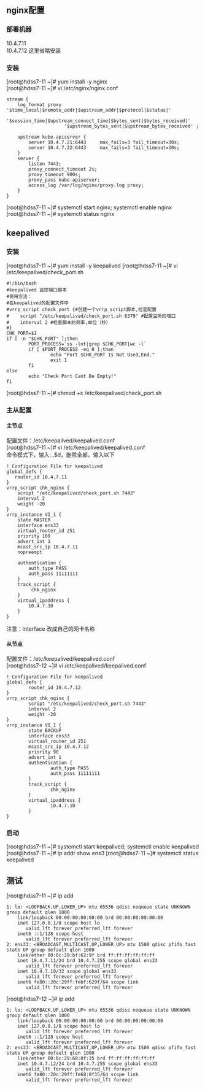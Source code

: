 ## nginx配置
### 部署机器
10.4.7.11   
10.4.7.12  这里省略安装

### 安装
[root@hdss7-11 ~]# yum install -y nginx  
[root@hdss7-11 ~]# vi /etc/nginx/nginx.conf  
```base
stream {
    log_format proxy '$time_local|$remote_addr|$upstream_addr|$protocol|$status|'
                     '$session_time|$upstream_connect_time|$bytes_sent|$bytes_received|'
                     '$upstream_bytes_sent|$upstream_bytes_received' ;

    upstream kube-apiserver {
        server 10.4.7.21:6443     max_fails=3 fail_timeout=30s;
        server 10.4.7.22:6443     max_fails=3 fail_timeout=30s;
    }
    server {
        listen 7443;
        proxy_connect_timeout 2s;
        proxy_timeout 900s;
        proxy_pass kube-apiserver;
        access_log /var/log/nginx/proxy.log proxy;
    }
}
```
[root@hdss7-11 ~]# systemctl start nginx; systemctl enable nginx
[root@hdss7-11 ~]# systemctl status nginx  


## keepalived  
### 安装
[root@hdss7-11 ~]# yum install -y keepalived 
[root@hdss7-11 ~]# vi /etc/keepalived/check_port.sh  
```base
#!/bin/bash
#keepalived 监控端口脚本
#使用方法：
#在keepalived的配置文件中
#vrrp_script check_port {#创建一个vrrp_script脚本,检查配置
#    script "/etc/keepalived/check_port.sh 6379" #配置监听的端口
#    interval 2 #检查脚本的频率,单位（秒）
#}
CHK_PORT=$1
if [ -n "$CHK_PORT" ];then
        PORT_PROCESS=`ss -lnt|grep $CHK_PORT|wc -l`
        if [ $PORT_PROCESS -eq 0 ];then
                echo "Port $CHK_PORT Is Not Used,End."
                exit 1
        fi
else
        echo "Check Port Cant Be Empty!"
fi
```
[root@hdss7-11 ~]# chmod +x /etc/keepalived/check_port.sh  

### 主从配置
#### 主节点
配置文件：/etc/keepalived/keepalived.conf  
[root@hdss7-11 ~]# vi /etc/keepalived/keepalived.conf  
命令模式下，输入:.,$d，删除全部，输入以下    
```base
! Configuration File for keepalived
global_defs {
   router_id 10.4.7.11
}
vrrp_script chk_nginx {
    script "/etc/keepalived/check_port.sh 7443"
    interval 2
    weight -20
}
vrrp_instance VI_1 {
    state MASTER
    interface ens33
    virtual_router_id 251
    priority 100
    advert_int 1
    mcast_src_ip 10.4.7.11
    nopreempt

    authentication {
        auth_type PASS
        auth_pass 11111111
    }
    track_script {
         chk_nginx
    }
    virtual_ipaddress {
        10.4.7.10
    }
}
```
注意：interface 改成自己的网卡名称

#### 从节点
配置文件：/etc/keepalived/keepalived.conf  
[root@hdss7-12 ~]# vi /etc/keepalived/keepalived.conf  
```base
! Configuration File for keepalived
global_defs {
        router_id 10.4.7.12
}
vrrp_script chk_nginx {
        script "/etc/keepalived/check_port.sh 7443"
        interval 2
        weight -20
}
vrrp_instance VI_1 {
        state BACKUP
        interface ens33
        virtual_router_id 251
        mcast_src_ip 10.4.7.12
        priority 90
        advert_int 1
        authentication {
                auth_type PASS
                auth_pass 11111111
        }
        track_script {
                chk_nginx
        }
        virtual_ipaddress {
                10.4.7.10
        }
}
```

### 启动
[root@hdss7-11 ~]# systemctl start keepalived; systemctl enable keepalived  
[root@hdss7-11 ~]# ip addr show ens3 
[root@hdss7-11 ~]# systemctl status keepalived  

## 测试
[root@hdss7-11 ~]# ip add 
```base
1: lo: <LOOPBACK,UP,LOWER_UP> mtu 65536 qdisc noqueue state UNKNOWN group default qlen 1000
    link/loopback 00:00:00:00:00:00 brd 00:00:00:00:00:00
    inet 127.0.0.1/8 scope host lo
       valid_lft forever preferred_lft forever
    inet6 ::1/128 scope host 
       valid_lft forever preferred_lft forever
2: ens33: <BROADCAST,MULTICAST,UP,LOWER_UP> mtu 1500 qdisc pfifo_fast state UP group default qlen 1000
    link/ether 00:0c:29:bf:62:9f brd ff:ff:ff:ff:ff:ff
    inet 10.4.7.11/24 brd 10.4.7.255 scope global ens33
       valid_lft forever preferred_lft forever
    inet 10.4.7.10/32 scope global ens33
       valid_lft forever preferred_lft forever
    inet6 fe80::20c:29ff:febf:629f/64 scope link 
       valid_lft forever preferred_lft forever
```       

[root@hdss7-12 ~]# ip add  
```base
1: lo: <LOOPBACK,UP,LOWER_UP> mtu 65536 qdisc noqueue state UNKNOWN group default qlen 1000
    link/loopback 00:00:00:00:00:00 brd 00:00:00:00:00:00
    inet 127.0.0.1/8 scope host lo
       valid_lft forever preferred_lft forever
    inet6 ::1/128 scope host 
       valid_lft forever preferred_lft forever
2: ens33: <BROADCAST,MULTICAST,UP,LOWER_UP> mtu 1500 qdisc pfifo_fast state UP group default qlen 1000
    link/ether 00:0c:29:68:8f:35 brd ff:ff:ff:ff:ff:ff
    inet 10.4.7.12/24 brd 10.4.7.255 scope global ens33
       valid_lft forever preferred_lft forever
    inet6 fe80::20c:29ff:fe68:8f35/64 scope link 
       valid_lft forever preferred_lft forever
```         